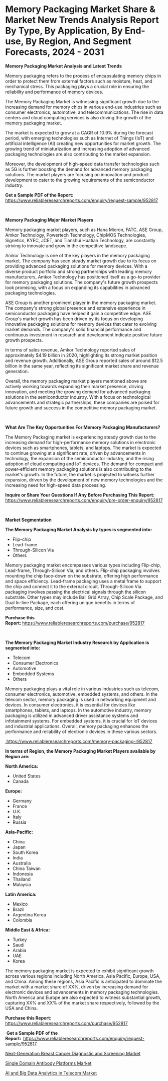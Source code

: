 <p><h1>Memory Packaging Market Share & Market New Trends Analysis Report By Type, By Application, By End-use, By Region, And Segment Forecasts, 2024 - 2031</h1></p><p><strong>Memory Packaging Market Analysis and Latest Trends</strong></p>
<p><p>Memory packaging refers to the process of encapsulating memory chips in order to protect them from external factors such as moisture, heat, and mechanical stress. This packaging plays a crucial role in ensuring the reliability and performance of memory devices.</p><p>The Memory Packaging Market is witnessing significant growth due to the increasing demand for memory chips in various end-use industries such as consumer electronics, automotive, and telecommunications. The rise in data centers and cloud computing services is also driving the growth of the memory packaging market.</p><p>The market is expected to grow at a CAGR of 10.9% during the forecast period, with emerging technologies such as Internet of Things (IoT) and artificial intelligence (AI) creating new opportunities for market growth. The growing trend of miniaturization and increasing adoption of advanced packaging technologies are also contributing to the market expansion.</p><p>Moreover, the development of high-speed data transfer technologies such as 5G is further boosting the demand for advanced memory packaging solutions. The market players are focusing on innovation and product development to cater to the growing requirements of the semiconductor industry.</p></p>
<p><strong>Get a Sample PDF of the Report:&nbsp;</strong> <a href="https://www.reliableresearchreports.com/enquiry/request-sample/952817">https://www.reliableresearchreports.com/enquiry/request-sample/952817</a></p>
<p>&nbsp;</p>
<p><strong>Memory Packaging Major Market Players</strong></p>
<p><p>Memory packaging market players, such as Hana Micron, FATC, ASE Group, Amkor Technology, Powertech Technology, ChipMOS Technologies, Signetics, KYEC, JCET, and Tianshui Huatian Technology, are constantly striving to innovate and grow in the competitive landscape.</p><p>Amkor Technology is one of the key players in the memory packaging market. The company has seen steady market growth due to its focus on providing advanced packaging solutions for memory devices. With a diverse product portfolio and strong partnerships with leading memory manufacturers, Amkor Technology has positioned itself as a go-to provider for memory packaging solutions. The company's future growth prospects look promising, with a focus on expanding its capabilities in advanced packaging technologies.</p><p>ASE Group is another prominent player in the memory packaging market. The company's strong global presence and extensive experience in semiconductor packaging have helped it gain a competitive edge. ASE Group's market growth has been driven by its focus on developing innovative packaging solutions for memory devices that cater to evolving market demands. The company's solid financial performance and continuous investment in research and development indicate positive future growth prospects.</p><p>In terms of sales revenue, Amkor Technology reported sales of approximately $4.19 billion in 2020, highlighting its strong market position and revenue growth. Additionally, ASE Group reported sales of around $12.5 billion in the same year, reflecting its significant market share and revenue generation.</p><p>Overall, the memory packaging market players mentioned above are actively working towards expanding their market presence, driving innovation, and meeting the growing demand for advanced packaging solutions in the semiconductor industry. With a focus on technological advancements and strategic partnerships, these companies are poised for future growth and success in the competitive memory packaging market.</p></p>
<p>&nbsp;</p>
<p><strong>What Are The Key Opportunities For Memory Packaging Manufacturers?</strong></p>
<p><p>The Memory Packaging market is experiencing steady growth due to the increasing demand for high-performance memory solutions in electronic devices such as smartphones, tablets, and laptops. The market is expected to continue growing at a significant rate, driven by advancements in technology, the expansion of the semiconductor industry, and the rising adoption of cloud computing and IoT devices. The demand for compact and power-efficient memory packaging solutions is also contributing to the market's growth. In the future, the market is projected to witness further expansion, driven by the development of new memory technologies and the increasing need for high-speed data processing.</p></p>
<p><strong>Inquire or Share Your Questions If Any Before Purchasing This Report:</strong> <a href="https://www.reliableresearchreports.com/enquiry/pre-order-enquiry/952817">https://www.reliableresearchreports.com/enquiry/pre-order-enquiry/952817</a></p>
<p>&nbsp;</p>
<p><strong>Market Segmentation</strong></p>
<p><strong>The Memory Packaging Market Analysis by types is segmented into:</strong></p>
<p><ul><li>Flip-chip</li><li>Lead-frame</li><li>Through-Silicon Via</li><li>Others</li></ul></p>
<p><p>Memory packaging market encompasses various types including Flip-chip, Lead-frame, Through-Silicon Via, and others. Flip-chip packaging involves mounting the chip face-down on the substrate, offering high performance and space efficiency. Lead-frame packaging uses a metal frame to support the chip and connect it to the external circuit. Through-Silicon Via packaging involves passing the electrical signals through the silicon substrate. Other types may include Ball Grid Array, Chip Scale Package, and Dual In-line Package, each offering unique benefits in terms of performance, size, and cost.</p></p>
<p><strong>Purchase this Report:&nbsp;</strong><a href="https://www.reliableresearchreports.com/purchase/952817">https://www.reliableresearchreports.com/purchase/952817</a></p>
<p>&nbsp;</p>
<p><strong>The Memory Packaging Market Industry Research by Application is segmented into:</strong></p>
<p><ul><li>Telecom</li><li>Consumer Electronics</li><li>Automotive</li><li>Embedded Systems</li><li>Others</li></ul></p>
<p><p>Memory packaging plays a vital role in various industries such as telecom, consumer electronics, automotive, embedded systems, and others. In the telecom sector, memory packaging is used in networking equipment and devices. In consumer electronics, it is essential for devices like smartphones, tablets, and laptops. In the automotive industry, memory packaging is utilized in advanced driver assistance systems and infotainment systems. For embedded systems, it is crucial for IoT devices and industrial applications. Overall, memory packaging enhances the performance and reliability of electronic devices in these various sectors.</p></p>
<p><a href="https://www.reliableresearchreports.com/memory-packaging-r952817">&nbsp;https://www.reliableresearchreports.com/memory-packaging-r952817</a></p>
<p><strong>In terms of Region, the Memory Packaging Market Players available by Region are:</strong></p>
<p>
    <p> <strong> North America: </strong>
        <ul>
            <li>United States</li>
            <li>Canada</li>
        </ul>
        </p> 
    <p> <strong> Europe: </strong>
        <ul>
            <li>Germany</li>
            <li>France</li>
            <li>U.K.</li>
            <li>Italy</li>
            <li>Russia</li>
        </ul>
        </p> 
    <p> <strong> Asia-Pacific: </strong>
        <ul>
            <li>China</li>
            <li>Japan</li>
            <li>South Korea</li>
            <li>India</li>
            <li>Australia</li>
            <li>China Taiwan</li>
            <li>Indonesia</li>
            <li>Thailand</li>
            <li>Malaysia</li>
        </ul>
        </p> 
    <p> <strong> Latin America: </strong>
        <ul>
            <li>Mexico</li>
            <li>Brazil</li>
            <li>Argentina Korea</li>
            <li>Colombia</li>
        </ul>
        </p> 
    <p> <strong> Middle East & Africa: </strong>
        <ul>
            <li>Turkey</li>
            <li>Saudi</li>
            <li>Arabia</li>
            <li>UAE</li>
            <li>Korea</li>
        </ul>
    </p>
    </p>
<p><p>The memory packaging market is expected to exhibit significant growth across various regions including North America, Asia Pacific, Europe, USA, and China. Among these regions, Asia Pacific is anticipated to dominate the market with a market share of XX%, driven by increasing demand for electronic devices and advancements in memory packaging technologies. North America and Europe are also expected to witness substantial growth, capturing XX% and XX% of the market share respectively, followed by the USA and China.</p></p>
<p><strong>Purchase this Report: </strong><a href="https://www.reliableresearchreports.com/purchase/952817">https://www.reliableresearchreports.com/purchase/952817</a></p>
<p>&nbsp;<strong>Get a Sample PDF of the Report:&nbsp;&nbsp;</strong><a href="https://www.reliableresearchreports.com/enquiry/request-sample/952817">https://www.reliableresearchreports.com/enquiry/request-sample/952817</a></p>
<p><strong></strong></p>
<p><p><a href="https://www.linkedin.com/pulse/next-generation-breast-cancer-diagnostic-screening-market-size-x7s5c?trackingId=l0h26ohQzW1AUChkVsT%2F5A%3D%3D">Next-Generation Breast Cancer Diagnostic and Screening Market</a></p><p><a href="https://www.linkedin.com/pulse/single-domain-antibody-platforms-market-size-outlook-forecast-lryze">Single Domain Antibody Platforms Market</a></p><p><a href="https://www.linkedin.com/pulse/ai-big-data-analytics-telecom-market-trends-analysis-forecasted-tkfie">AI and Big Data Analytics in Telecom Market</a></p></p>